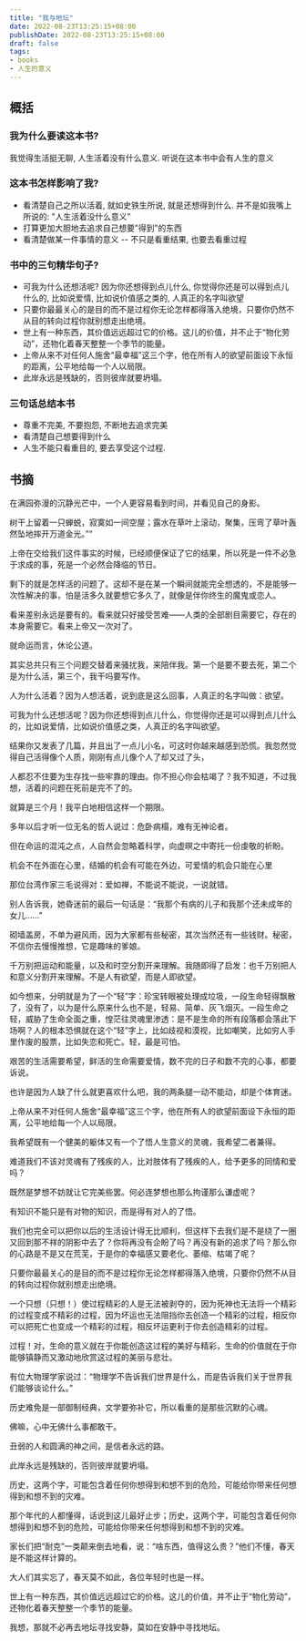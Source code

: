 ```yaml
---
title: "我与地坛"
date: 2022-08-23T13:25:15+08:00
publishDate: 2022-08-23T13:25:15+08:00
draft: false
tags:
- books
- 人生的意义
---
```


## 概括

### 我为什么要读这本书?

我觉得生活挺无聊, 人生活着没有什么意义. 听说在这本书中会有人生的意义

### 这本书怎样影响了我?

- 看清楚自己之所以活着, 就如史铁生所说, 就是还想得到什么. 并不是如我嘴上所说的: "人生活着没什么意义"
- 打算更加大胆地去追求自己想要"得到"的东西
- 看清楚做某一件事情的意义 -- 不只是看重结果, 也要去看重过程
    
### 书中的三句精华句子?

- 可我为什么还想活呢? 因为你还想得到点儿什么, 你觉得你还是可以得到点儿什么的, 比如说爱情, 比如说价值感之类的, 人真正的名字叫欲望
- 只要你最最关心的是目的而不是过程你无论怎样都得落入绝境，只要你仍然不从目的转向过程你就别想走出绝境。
- 世上有一种东西，其价值远远超过它的价格。这儿的价值，并不止于“物化劳动”，还物化着春天整整一个季节的能量。
- 上帝从来不对任何人施舍“最幸福”这三个字，他在所有人的欲望前面设下永恒的距离，公平地给每一个人以局限。
- 此岸永远是残缺的，否则彼岸就要坍塌。

### 三句话总结本书

- 尊重不完美, 不要抱怨, 不断地去追求完美
- 看清楚自己想要得到什么
- 人生不能只看重目的, 要去享受这个过程. 


## 书摘

在满园弥漫的沉静光芒中，一个人更容易看到时间，并看见自己的身影。

树干上留着一只蝉蜕，寂寞如一间空屋；露水在草叶上滚动，聚集，压弯了草叶轰然坠地摔开万道金光。”“

上帝在交给我们这件事实的时候，已经顺便保证了它的结果，所以死是一件不必急于求成的事，死是一个必然会降临的节日。

剩下的就是怎样活的问题了。这却不是在某一个瞬间就能完全想透的，不是能够一次性解决的事，怕是活多久就要想它多久了，就像是伴你终生的魔鬼或恋人。

看来差别永远是要有的。看来就只好接受苦难——人类的全部剧目需要它，存在的本身需要它。看来上帝又一次对了。

就命运而言，休论公道。

其实总共只有三个问题交替着来骚扰我，来陪伴我。第一个是要不要去死，第二个是为什么活，第三个，我干吗要写作。

人为什么活着？因为人想活着，说到底是这么回事，人真正的名字叫做：欲望。

可我为什么还想活呢？因为你还想得到点儿什么，你觉得你还是可以得到点儿什么的，比如说爱情，比如说价值感之类，人真正的名字叫欲望。

结果你又发表了几篇，并且出了一点儿小名，可这时你越来越感到恐慌。我忽然觉得自己活得像个人质，刚刚有点儿像个人了却又过了头，

人都忍不住要为生存找一些牢靠的理由。你不担心你会枯竭了？我不知道，不过我想，活着的问题在死前是完不了的。

就算是三个月！我平白地相信这样一个期限。

多年以后才听一位无名的哲人说过：危卧病榻，难有无神论者。

但在命运的混沌之点，人自然会忽略着科学，向虚暝之中寄托一份虔敬的祈盼。

机会不在外面在心里，结婚的机会有可能在外边，可爱情的机会只能在心里

那位台湾作家三毛说得对：爱如禅，不能说不能说，一说就错。

别人告诉我，她昏迷前的最后一句话是：“我那个有病的儿子和我那个还未成年的女儿……”

砌墙盖房，不单为避风雨，因为大家都有些秘密，其次当然还有一些钱财。秘密，不信你去慢慢推想，它是趣味的爹娘。

千万别把运动和能量，以及和时空分割开来理解。我随即得了启发：也千万别把人和意义分割开来理解。不是人有欲望，而是人即欲望。

如今想来，分明就是为了一个“轻”字：珍宝转眼被处理成垃圾，一段生命轻得飘散了，没有了，以为是什么原来什么也不是，轻易、简单、灰飞烟灭。一段生命之轻，威胁了生命全面之重，惶茫往灵魂里渗透：是不是生命的所有段落都会落此下场啊？人的根本恐惧就在这个“轻”字上，比如歧视和漠视，比如嘲笑，比如穷人手里作废的股票，比如失恋和死亡。轻，最是可怕。

艰苦的生活需要希望，鲜活的生命需要爱情，数不完的日子和数不完的心事，都要诉说。

也许是因为人缺了什么就更喜欢什么吧，我的两条腿一动不能动，却是个体育迷。

上帝从来不对任何人施舍“最幸福”这三个字，他在所有人的欲望前面设下永恒的距离，公平地给每一个人以局限。

我希望既有一个健美的躯体又有一个了悟人生意义的灵魂，我希望二者兼得。

难道我们不该对灵魂有了残疾的人，比对肢体有了残疾的人，给予更多的同情和爱吗？

既然是梦想不妨就让它完美些罢。何必连梦想也那么拘谨那么谦虚呢？

有知识不能只是有对物的知识，而是得有对人的了悟。

我们也完全可以把你以后的生活设计得无比顺利，但这样下去我们是不是绕了一圈又回到那不祥的阴影中去了？你将再没有企盼了吗？再没有新的追求了吗？那么你的心路是不是又在荒芜，于是你的幸福感又要老化、萎缩、枯竭了呢？

只要你最最关心的是目的而不是过程你无论怎样都得落入绝境，只要你仍然不从目的转向过程你就别想走出绝境。

一个只想（只想！）使过程精彩的人是无法被剥夺的，因为死神也无法将一个精彩的过程变成不精彩的过程，因为坏运也无法阻挡你去创造一个精彩的过程，相反你可以把死亡也变成一个精彩的过程，相反坏运更利于你去创造精彩的过程。

过程！对，生命的意义就在于你能创造这过程的美好与精彩，生命的价值就在于你能够镇静而又激动地欣赏这过程的美丽与悲壮。

有位大物理学家说过：“物理学不告诉我们世界是什么，而是告诉我们关于世界我们能够谈论什么。”

历史难免是一部御制经典，文学要弥补它，所以看重的是那些沉默的心魂。

佛嘛，心中无佛什么事都敢干。

丑弱的人和圆满的神之间，是信者永远的路。

此岸永远是残缺的，否则彼岸就要坍塌。

历史，这两个字，可能包含着任何你想得到和想不到的危险，可能给你带来任何想得到和想不到的灾难。

那个年代的人都懂得，话说到这儿最好止步；历史，这两个字，可能包含着任何你想得到和想不到的危险，可能给你带来任何想得到和想不到的灾难。

家长们把“耐克”一类颠来倒去地看，说：“啥东西，值得这么贵？”他们不懂，春天是不能这样计算的。

大人们其实忘了，春天莫不如此，各位年轻时也是一样。

世上有一种东西，其价值远远超过它的价格。这儿的价值，并不止于“物化劳动”，还物化着春天整整一个季节的能量。

我想，那就不必再去地坛寻找安静，莫如在安静中寻找地坛。

